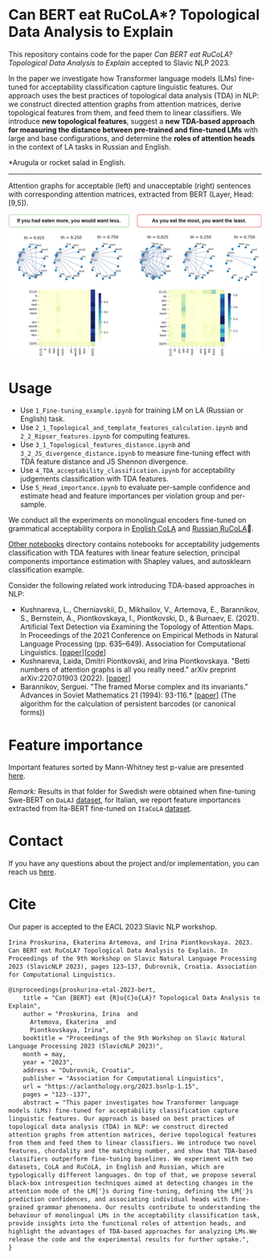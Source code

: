 # Can BERT eat RuCoLA*? Topological Data Analysis to Explain

This repository contains code for the paper _Can BERT eat RuCoLA? Topological Data Analysis to Explain_ accepted to Slavic NLP 2023.

In the paper we investigate how Transformer language models (LMs) fine-tuned for acceptability classification capture linguistic features. Our approach uses the best practices of topological data analysis (TDA) in NLP: we construct directed attention graphs from attention matrices, derive topological features from them, and feed them to linear classifiers.
We introduce **new topological features**, suggest a **new TDA-based approach for measuring the distance between pre-trained and fine-tuned LMs** with large and base configurations, and determine the **roles of attention heads** in the context of LA tasks in Russian and English.  

*Arugula or rocket salad in English.
___

Attention graphs for acceptable (left) and unacceptable (right) sentences with corresponding attention matrices, extracted from BERT (Layer, Head: [9,5]).
<p align="center">
<img src="./plots/acceptable_unacceptable_ex.png" width="750">
</p>

# Usage

* Use ```1_Fine-tuning_example.ipynb``` for training LM on LA (Russian or English) task.
* Use ```2_1_Topological_and_template_features_calculation.ipynb```  and ```2_2_Ripser_features.ipynb``` for computing features.
* Use ```3_1_Topological_features_distance.ipynb```  and ```3_2_JS_divergence_distance.ipynb``` to measure fine-tuning effect with TDA feature distance and JS Shennon divergence.
* Use ```4_TDA_acceptability_classification.ipynb``` for acceptability judgements classification with TDA features.
* Use ```5_Head_importance.ipynb``` to evaluate per-sample confidence and estimate head and feature importances per violation group and per-sample.

We conduct all the experiments on monolingual encoders fine-tuned on grammatical acceptability corpora in [English CoLA](https://github.com/nyu-mll/CoLA-baselines) and [Russian RuCoLA](https://github.com/RussianNLP/RuCoLA):leaves:.  

[Other notebooks](https://github.com/upunaprosk/la-tda/tree/master/other%20notebooks) directory contains notebooks for acceptability judgements classification with TDA features with linear feature selection, principal components importance estimation with Shapley values, and autosklearn classification example.

Consider the following related work introducing TDA-based approaches in NLP: 

* Kushnareva, L., Cherniavskii, D., Mikhailov, V., Artemova, E., Barannikov, S., Bernstein, A., Piontkovskaya, I., Piontkovski, D., & Burnaev, E. (2021). Artificial Text Detection via Examining the Topology of Attention Maps. In Proceedings of the 2021 Conference on Empirical Methods in Natural Language Processing (pp. 635–649). Association for Computational Linguistics. [[paper](https://arxiv.org/pdf/2109.04825.pdf)][[code](https://github.com/danchern97/tda4atd)]
*  Kushnareva, Laida, Dmitri Piontkovski, and Irina Piontkovskaya. "Betti numbers of attention graphs is all you really need." arXiv preprint arXiv:2207.01903 (2022). [[paper](https://arxiv.org/pdf/2207.01903.pdf)] 
* Barannikov, Serguei. "The framed Morse complex and its invariants." Advances in Soviet Mathematics 21 (1994): 93-116.* [[paper](https://hal.archives-ouvertes.fr/hal-01745109/document)] (The algorithm for the calculation of persistent barcodes (or canonical forms)) 

# Feature importance

Important features sorted by Mann-Whitney test p-value are presented [here](https://github.com/upunaprosk/la-tda/tree/master/feature_selection).

*Remark:* Results in that folder for Swedish were obtained when fine-tuning Swe-BERT on ```DaLAJ``` [dataset](https://spraakbanken.gu.se/en/resources/dalaj), for Italian, we report feature importances extracted from Ita-BERT fine-tuned on  ```ItaCoLA``` [dataset](https://github.com/dhfbk/ItaCoLA-dataset).

# Contact
If you have any questions about the project and/or implementation, you can reach us [here](mailto:irina.proskurina@univ-lyon2.fr).

# Cite
Our paper is accepted to the EACL 2023 Slavic NLP workshop. 

```
Irina Proskurina, Ekaterina Artemova, and Irina Piontkovskaya. 2023. Can BERT eat RuCoLA? Topological Data Analysis to Explain. In Proceedings of the 9th Workshop on Slavic Natural Language Processing 2023 (SlavicNLP 2023), pages 123–137, Dubrovnik, Croatia. Association for Computational Linguistics.
```

```
@inproceedings{proskurina-etal-2023-bert,
    title = "Can {BERT} eat {R}u{C}o{LA}? Topological Data Analysis to Explain",
    author = "Proskurina, Irina  and
      Artemova, Ekaterina  and
      Piontkovskaya, Irina",
    booktitle = "Proceedings of the 9th Workshop on Slavic Natural Language Processing 2023 (SlavicNLP 2023)",
    month = may,
    year = "2023",
    address = "Dubrovnik, Croatia",
    publisher = "Association for Computational Linguistics",
    url = "https://aclanthology.org/2023.bsnlp-1.15",
    pages = "123--137",
    abstract = "This paper investigates how Transformer language models (LMs) fine-tuned for acceptability classification capture linguistic features. Our approach is based on best practices of topological data analysis (TDA) in NLP: we construct directed attention graphs from attention matrices, derive topological features from them and feed them to linear classifiers. We introduce two novel features, chordality and the matching number, and show that TDA-based classifiers outperform fine-tuning baselines. We experiment with two datasets, CoLA and RuCoLA, in English and Russian, which are typologically different languages. On top of that, we propose several black-box introspection techniques aimed at detecting changes in the attention mode of the LM{'}s during fine-tuning, defining the LM{'}s prediction confidences, and associating individual heads with fine-grained grammar phenomena. Our results contribute to understanding the behaviour of monolingual LMs in the acceptability classification task, provide insights into the functional roles of attention heads, and highlight the advantages of TDA-based approaches for analyzing LMs.We release the code and the experimental results for further uptake.",
}
```
